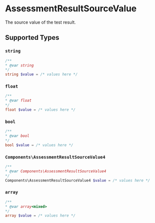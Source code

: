 # AssessmentResultSourceValue

The source value of the test result.


## Supported Types

### `string`

```php
/**
* @var string
*/
string $value = /* values here */
```

### `float`

```php
/**
* @var float
*/
float $value = /* values here */
```

### `bool`

```php
/**
* @var bool
*/
bool $value = /* values here */
```

### `Components\AssessmentResultSourceValue4`

```php
/**
* @var Components\AssessmentResultSourceValue4
*/
Components\AssessmentResultSourceValue4 $value = /* values here */
```

### `array`

```php
/**
* @var array<mixed>
*/
array $value = /* values here */
```

